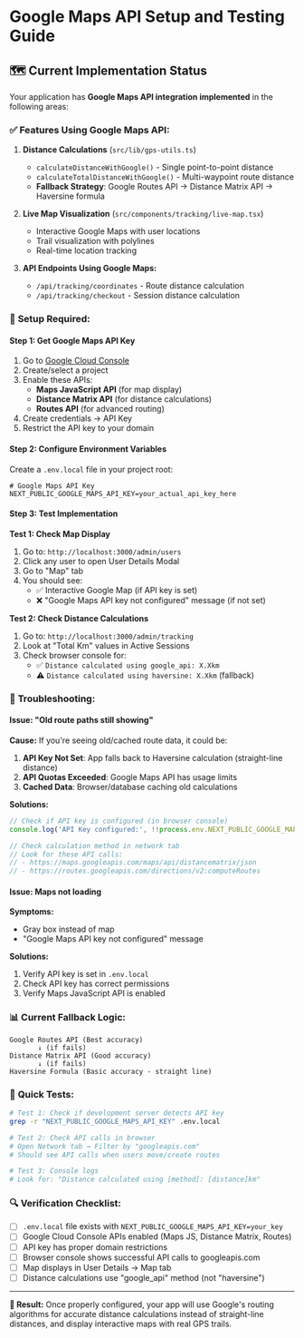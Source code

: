 # Google Maps API Setup and Testing Guide

## 🗺️ Current Implementation Status

Your application has **Google Maps API integration implemented** in the following areas:

### ✅ **Features Using Google Maps API:**

1. **Distance Calculations** (`src/lib/gps-utils.ts`)
   - `calculateDistanceWithGoogle()` - Single point-to-point distance
   - `calculateTotalDistanceWithGoogle()` - Multi-waypoint route distance
   - **Fallback Strategy**: Google Routes API → Distance Matrix API → Haversine formula

2. **Live Map Visualization** (`src/components/tracking/live-map.tsx`)
   - Interactive Google Maps with user locations
   - Trail visualization with polylines
   - Real-time location tracking

3. **API Endpoints Using Google Maps:**
   - `/api/tracking/coordinates` - Route distance calculation
   - `/api/tracking/checkout` - Session distance calculation

### 🔧 **Setup Required:**

#### **Step 1: Get Google Maps API Key**
1. Go to [Google Cloud Console](https://console.cloud.google.com/)
2. Create/select a project
3. Enable these APIs:
   - **Maps JavaScript API** (for map display)
   - **Distance Matrix API** (for distance calculations)
   - **Routes API** (for advanced routing)
4. Create credentials → API Key
5. Restrict the API key to your domain

#### **Step 2: Configure Environment Variables**
Create a `.env.local` file in your project root:

```env
# Google Maps API Key
NEXT_PUBLIC_GOOGLE_MAPS_API_KEY=your_actual_api_key_here
```

#### **Step 3: Test Implementation**

**Test 1: Check Map Display**
1. Go to: `http://localhost:3000/admin/users`
2. Click any user to open User Details Modal
3. Go to "Map" tab
4. You should see:
   - ✅ Interactive Google Map (if API key is set)
   - ❌ "Google Maps API key not configured" message (if not set)

**Test 2: Check Distance Calculations**
1. Go to: `http://localhost:3000/admin/tracking`
2. Look at "Total Km" values in Active Sessions
3. Check browser console for:
   - ✅ `Distance calculated using google_api: X.Xkm`
   - ⚠️ `Distance calculated using haversine: X.Xkm` (fallback)

### 🐛 **Troubleshooting:**

#### **Issue: "Old route paths still showing"**

**Cause:** If you're seeing old/cached route data, it could be:

1. **API Key Not Set**: App falls back to Haversine calculation (straight-line distance)
2. **API Quotas Exceeded**: Google Maps API has usage limits
3. **Cached Data**: Browser/database caching old calculations

**Solutions:**

```javascript
// Check if API key is configured (in browser console)
console.log('API Key configured:', !!process.env.NEXT_PUBLIC_GOOGLE_MAPS_API_KEY);

// Check calculation method in network tab
// Look for these API calls:
// - https://maps.googleapis.com/maps/api/distancematrix/json
// - https://routes.googleapis.com/directions/v2:computeRoutes
```

#### **Issue: Maps not loading**

**Symptoms:** 
- Gray box instead of map
- "Google Maps API key not configured" message

**Solutions:**
1. Verify API key is set in `.env.local`
2. Check API key has correct permissions
3. Verify Maps JavaScript API is enabled

### 📊 **Current Fallback Logic:**

```
Google Routes API (Best accuracy)
       ↓ (if fails)
Distance Matrix API (Good accuracy)
       ↓ (if fails)  
Haversine Formula (Basic accuracy - straight line)
```

### 🧪 **Quick Tests:**

```bash
# Test 1: Check if development server detects API key
grep -r "NEXT_PUBLIC_GOOGLE_MAPS_API_KEY" .env.local

# Test 2: Check API calls in browser
# Open Network tab → Filter by "googleapis.com"
# Should see API calls when users move/create routes

# Test 3: Console logs
# Look for: "Distance calculated using [method]: [distance]km"
```

### 🔍 **Verification Checklist:**

- [ ] `.env.local` file exists with `NEXT_PUBLIC_GOOGLE_MAPS_API_KEY=your_key`
- [ ] Google Cloud Console APIs enabled (Maps JS, Distance Matrix, Routes)
- [ ] API key has proper domain restrictions
- [ ] Browser console shows successful API calls to googleapis.com
- [ ] Map displays in User Details → Map tab
- [ ] Distance calculations use "google_api" method (not "haversine")

---

**🚀 Result:** Once properly configured, your app will use Google's routing algorithms for accurate distance calculations instead of straight-line distances, and display interactive maps with real GPS trails.
